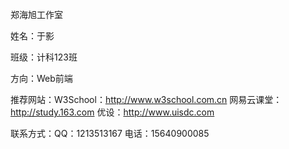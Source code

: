 郑海旭工作室

姓名：于影

班级：计科123班

方向：Web前端

推荐网站：W3School：http://www.w3school.com.cn
          网易云课堂：http://study.163.com
          优设：http://www.uisdc.com
          
联系方式：QQ：1213513167
          电话：15640900085